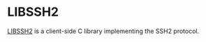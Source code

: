 # LIBSSH2

[LIBSSH2][libssh2-www] is a client-side C library implementing the SSH2
protocol.

[libssh2-www]: https://www.libssh2.org/

